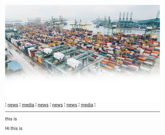 ![top-banner-logistics-1024x640-3305845134](/top-banner-logistics-1024x640-3305845134.jpg)
¦ [news](news.md) ¦ [media](media.md) ¦ [news](news.md) ¦ [news](news.md) ¦ [news](news.md) ¦ [media](media.md) ¦

---
this is

Hi this is 